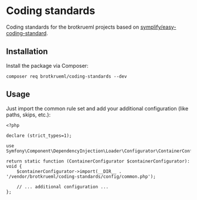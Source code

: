 # Coding standards

Coding standards for the brotkrueml projects based on
[symplify/easy-coding-standard](https://github.com/symplify/easy-coding-standard).

## Installation

Install the package via Composer:

    composer req brotkrueml/coding-standards --dev

## Usage

Just import the common rule set and add your additional configuration
(like paths, skips, etc.):

    <?php

    declare (strict_types=1);

    use Symfony\Component\DependencyInjection\Loader\Configurator\ContainerConfigurator;

    return static function (ContainerConfigurator $containerConfigurator): void {
        $containerConfigurator->import(__DIR__ . '/vendor/brotkrueml/coding-standards/config/common.php');

        // ... additional configuration ...
    };
